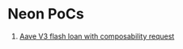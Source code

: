 # Neon PoCs

1. [Aave V3 flash loan with composability request](https://github.com/neonlabsorg/neon-pocs/tree/master/contracts/AaveFlashLoan)